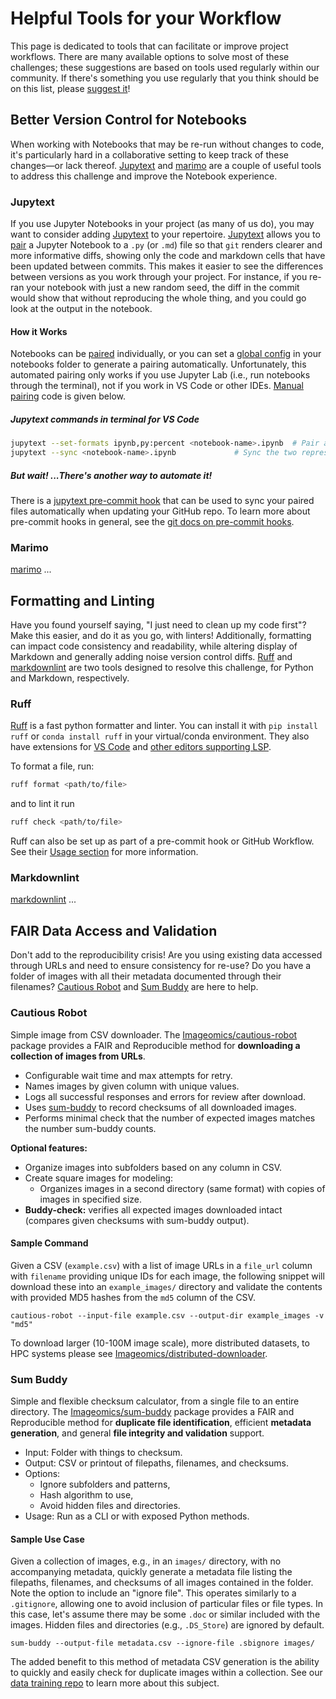 # Helpful Tools for your Workflow

This page is dedicated to tools that can facilitate or improve project workflows. There are many available options to solve most of these challenges; these suggestions are based on tools used regularly within our community. If there's something you use regularly that you think should be on this list, please [suggest it](https://github.com/Imageomics/Collaborative-distributed-science-guide/issues)!

## Better Version Control for Notebooks

When working with Notebooks that may be re-run without changes to code, it's particularly hard in a collaborative setting to keep track of these changes&mdash;or lack thereof. [Jupytext](#jupytext) and [marimo](#marimo) are a couple of useful tools to address this challenge and improve the Notebook experience.

### Jupytext

If you use Jupyter Notebooks in your project (as many of us do), you may want to consider adding [Jupytext](https://jupytext.readthedocs.io/en/latest/) to your repertoire. [Jupytext](https://github.com/mwouts/jupytext) allows you to [pair](https://github.com/mwouts/jupytext#paired-notebooks) a Jupyter Notebook to a `.py` (or `.md`) file so that `git` renders clearer and more informative diffs, showing only the code and markdown cells that have been updated between commits.
This makes it easier to see the differences between versions as you work through your project. For instance, if you re-ran your notebook with just a new random seed, the diff in the commit would show that without reproducing the whole thing, and you could go look at the output in the notebook.

#### How it Works

Notebooks can be [paired](https://github.com/mwouts/jupytext#paired-notebooks) individually, or you can set a [global config](https://jupytext.readthedocs.io/en/latest/config.html) in your notebooks folder to generate a pairing automatically. Unfortunately, this automated pairing only works if you use Jupyter Lab (i.e., run notebooks through the terminal), not if you work in VS Code or other IDEs. [Manual pairing](https://github.com/mwouts/jupytext/blob/main/docs/faq.md#can-i-use-jupytext-with-jupyterhub-binder-nteract-colab-saturn-or-azure) code is given below.

##### Jupytext commands in terminal for VS Code

```bash
jupytext --set-formats ipynb,py:percent <notebook-name>.ipynb  # Pair a notebook to a py script
jupytext --sync <notebook-name>.ipynb             # Sync the two representations
```

##### But wait! ...There's another way to automate it!

There is a [jupytext pre-commit hook](https://jupytext.readthedocs.io/en/latest/using-pre-commit.html) that can be used to sync your paired files automatically when updating your GitHub repo. To learn more about pre-commit hooks in general, see the [git docs on pre-commit hooks](https://git-scm.com/book/en/v2/Customizing-Git-Git-Hooks).

### Marimo

[marimo](https://marimo.io/) ...

## Formatting and Linting

Have you found yourself saying, "I just need to clean up my code first"? Make this easier, and do it as you go, with linters! Additionally, formatting can impact code consistency and readability, while altering display of Markdown and generally adding noise version control diffs. [Ruff](#ruff) and [markdownlint](#markdownlint) are two tools designed to resolve this challenge, for Python and Markdown, respectively.

### Ruff

[Ruff](https://github.com/astral-sh/ruff) is a fast python formatter and linter. You can install it with `pip install ruff` or `conda install ruff` in your virtual/conda environment. They also have extensions for [VS Code](https://github.com/astral-sh/ruff-vscode) and [other editors supporting LSP](https://github.com/astral-sh/ruff-lsp).

To format a file, run:

```bash
ruff format <path/to/file>
```

and to lint it run

```bash
ruff check <path/to/file>
```

Ruff can also be set up as part of a pre-commit hook or GitHub Workflow. See their [Usage section](https://github.com/astral-sh/ruff?tab=readme-ov-file#usage) for more information.

### Markdownlint

[markdownlint](https://github.com/DavidAnson/markdownlint) ...

## FAIR Data Access and Validation

Don't add to the reproducibility crisis! Are you using existing data accessed through URLs and need to ensure consistency for re-use? Do you have a folder of images with all their metadata documented through their filenames? [Cautious Robot](#cautious-robot) and [Sum Buddy](#sum-buddy) are here to help.

### Cautious Robot

Simple image from CSV downloader. The [Imageomics/cautious-robot](https://github.com/Imageomics/cautious-robot) package provides a FAIR and Reproducible method for **downloading a collection of images from URLs**.

- Configurable wait time and max attempts for retry.
- Names images by given column with unique values.
- Logs all successful responses and errors for review after download.
- Uses [sum-buddy](#sum-buddy) to record checksums of all downloaded images.
- Performs minimal check that the number of expected images matches the number sum-buddy counts.

**Optional features:**

- Organize images into subfolders based on any column in CSV.
- Create square images for modeling:
    - Organizes images in a second directory (same format) with copies of images in specified size.
- **Buddy-check:** verifies all expected images downloaded intact (compares given checksums with sum-buddy output).

#### Sample Command

Given a CSV (`example.csv`) with a list of image URLs in a `file_url` column with `filename` providing unique IDs for each image, the following snippet will download these into an `example_images/` directory and validate the contents with provided MD5 hashes from the `md5` column of the CSV.

```console
cautious-robot --input-file example.csv --output-dir example_images -v "md5"
```

To download larger (10-100M image scale), more distributed datasets, to HPC systems please see [Imageomics/distributed-downloader](https://github.com/Imageomics/distributed-downloader).

### Sum Buddy

Simple and flexible checksum calculator, from a single file to an entire directory. The [Imageomics/sum-buddy](https://github.com/Imageomics/sum-buddy) package provides a FAIR and Reproducible method for **duplicate file identification**, efficient **metadata generation**, and general **file integrity and validation** support.

- Input: Folder with things to checksum.
- Output: CSV or printout of filepaths, filenames, and checksums.
- Options:
    - Ignore subfolders and patterns,
    - Hash algorithm to use,
    - Avoid hidden files and directories.
- Usage: Run as a CLI or with exposed Python methods.

#### Sample Use Case

Given a collection of images, e.g., in an `images/` directory, with no accompanying metadata, quickly generate a metadata file listing the filepaths, filenames, and checksums of all images contained in the folder. Note the option to include an "ignore file". This operates similarly to a `.gitignore`, allowing one to avoid inclusion of particular files or file types. In this case, let's assume there may be some `.doc` or similar included with the images. Hidden files and directories (e.g., `.DS_Store`) are ignored by default.

```console
sum-buddy --output-file metadata.csv --ignore-file .sbignore images/
```

The added benefit to this method of metadata CSV generation is the ability to quickly and easily check for duplicate images within a collection. See our [data training repo](https://github.com/Imageomics/data-workshop-AH-2024) to learn more about this subject.
